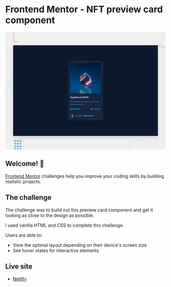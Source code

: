 # Frontend Mentor - NFT preview card component

![Design preview for the NFT preview card component coding challenge](./design/desktop-preview.jpg)

## Welcome! 👋

[Frontend Mentor](https://www.frontendmentor.io) challenges help you improve your coding skills by building realistic projects.

## The challenge

The challenge was to build out this preview card component and get it looking as close to the design as possible.

I used vanilla HTML and CSS to complete this challenge.

Users are able to:

- View the optimal layout depending on their device's screen size
- See hover states for interactive elements

## Live site
- [Netlify](https://www.netlify.com/)
